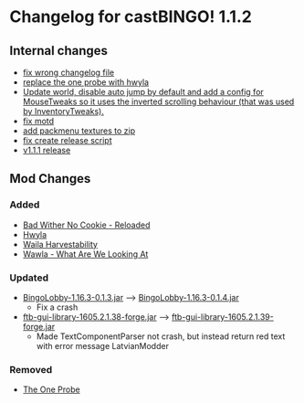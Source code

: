 # Changelog for castBINGO! 1.1.2
## Internal changes
- [fix wrong changelog file](https://github.com/MelanX/castBINGO/commit/b6c313a09c5896c3bdf1577c63a3dedc45aee101)
- [replace the one probe with hwyla](https://github.com/MelanX/castBINGO/commit/b29daf726e10c6a255e45916cec46c6543a72149)
- [Update world, disable auto jump by default and add a config for MouseTweaks so it uses the inverted scrolling behaviour (that was used by InventoryTweaks).](https://github.com/MelanX/castBINGO/commit/bb5c641f2b1bff6baca4875c92b63f0ac66047ee)
- [fix motd](https://github.com/MelanX/castBINGO/commit/ae41a137405c692980eeb591453ef1f20daa9631)
- [add packmenu textures to zip](https://github.com/MelanX/castBINGO/commit/dc5cdaeeae8935fe94a40f78a67c481a91ee9087)
- [fix create release script](https://github.com/MelanX/castBINGO/commit/8913b342c6907748f0f9602d84de76e8aaf0eacd)
- [v1.1.1 release](https://github.com/MelanX/castBINGO/commit/6b035b014d17c9699780b023d9828019c762f358)
## Mod Changes
### Added
- [Bad Wither No Cookie - Reloaded](https://www.curseforge.com/minecraft/mc-mods/bad-wither-no-cookie-reloaded/files/3101531)
- [Hwyla](https://www.curseforge.com/minecraft/mc-mods/hwyla/files/3033593)
- [Waila Harvestability](https://www.curseforge.com/minecraft/mc-mods/waila-harvestability/files/3033731)
- [Wawla - What Are We Looking At](https://www.curseforge.com/minecraft/mc-mods/wawla/files/3189215)


### Updated
- [BingoLobby-1.16.3-0.1.3.jar](https://www.curseforge.com/minecraft/mc-mods/bingolobby/files/3189220) --> [BingoLobby-1.16.3-0.1.4.jar](https://www.curseforge.com/minecraft/mc-mods/bingolobby/files/3195530)
	- Fix a crash
- [ftb-gui-library-1605.2.1.38-forge.jar](https://www.curseforge.com/minecraft/mc-mods/ftb-gui-library/files/3193685) --> [ftb-gui-library-1605.2.1.39-forge.jar](https://www.curseforge.com/minecraft/mc-mods/ftb-gui-library/files/3194623)
	- Made TextComponentParser not crash, but instead return red text with error message  LatvianModder


### Removed
- [The One Probe](https://www.curseforge.com/minecraft/mc-mods/the-one-probe)

